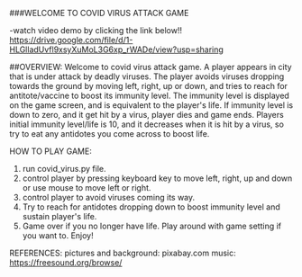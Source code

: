 ###WELCOME TO COVID VIRUS ATTACK GAME

-watch video demo by clicking the link below!!
https://drive.google.com/file/d/1-HLGlladUvfl9xsyXuMoL3G6xp_rWADe/view?usp=sharing

##OVERVIEW:
Welcome to covid virus attack game. A player appears in city that is under 
attack by deadly viruses. The player avoids viruses dropping towards the
ground by moving left, right, up or down, and tries to reach for 
antitote/vaccine to boost its immunity level. The immunity level is displayed on 
the game screen, and is equivalent to the player's life. If immunity level is 
down to zero, and it get hit by a virus, player dies and game ends.
Players initial immunity level/life is 10, and it decreases when it is hit by a
virus, so try to eat any antidotes you come across to boost life. 

HOW TO PLAY GAME:
1) run covid_virus.py file.
2) control player by pressing keyboard key to move left, right, up and down or 
   use mouse to move left or right.
3) control player to avoid viruses coming its way.
4) Try to reach for antidotes dropping down to boost immunity level and sustain
   player's life.
5) Game over if you no longer have life. Play around with game setting if you 
   want to. Enjoy!

REFERENCES:
pictures and background: pixabay.com
music: https://freesound.org/browse/


